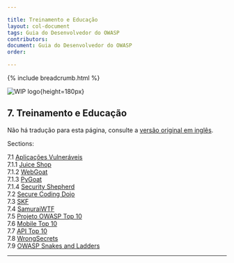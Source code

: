```yaml
---

title: Treinamento e Educação
layout: col-document
tags: Guia do Desenvolvedor do OWASP
contributors:
document: Guia do Desenvolvedor do OWASP
order:

---
```


{% include breadcrumb.html %}

![WIP logo](../../../assets/images/dg_wip.png "Trabalho em andamento"){height=180px}

## 7. Treinamento e Educação

Não há tradução para esta página, consulte a [versão original em inglês][release0900].

Sections:

7.1 [Aplicações Vulneráveis](#aplicações-vulneráveis)  
7.1.1 [Juice Shop](#juice-shop)  
7.1.2 [WebGoat](#webgoat)  
7.1.3 [PyGoat](#pygoat)  
7.1.4 [Security Shepherd](#security-shepherd)  
7.2 [Secure Coding Dojo](#secure-coding-dojo)  
7.3 [SKF](#skf)  
7.4 [SamuraiWTF](#samuraiwtf)  
7.5 [Projeto OWASP Top 10](#projeto-owasp-top-ten)  
7.6 [Mobile Top 10](#mobile-top-ten)  
7.7 [API Top 10](#api-top-ten)  
7.8 [WrongSecrets](#wrongsecrets)  
7.9 [OWASP Snakes and Ladders](#owasp-snakes-and-ladders)  

----

[release0900]: https://github.com/OWASP/www-project-developer-guide/blob/main/draft/09-training-education/toc.md
